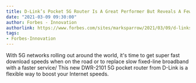 ```yaml
---
title: D-Link’s Pocket 5G Router Is A Great Performer But Reveals A Few Flaws
date: "2021-03-09 09:30:00"
author: Forbes - Innovation
authorlink: https://www.forbes.com/sites/marksparrow/2021/03/09/d-links-pocket-5g-router-is-a-great-performer-but-reveals-a-few-flaws/
tags:
- Forbes-Innovation
---
```

With 5G networks rolling out around the world, it's time to get super fast download speeds when on the road or to replace slow fixed-line broadband with a faster service/ This new DWR-2101 5G pocket router from D-Link is a flexible way to boost your Internet speeds.
